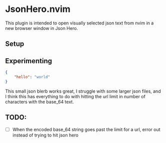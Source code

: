 # JsonHero.nvim
This plugin is intended to open visually selected json text from nvim in a new browser window in Json Hero.

## Setup

## Experimenting
```json
{
    "hello": "world"
}
```
This small json blerb works great, I struggle with some larger json files, and I think this has everything to do with hitting the url limit in number of characters with the base_64 text.

## TODO:
- [ ] When the encoded base_64 string goes past the limit for a url, error out instead of trying to hit json hero
